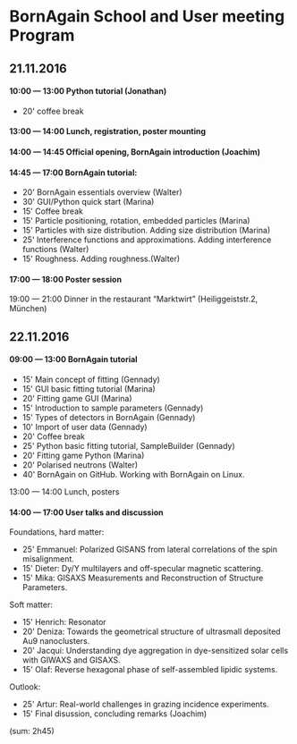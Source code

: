 # BornAgain School and User meeting Program

## 21.11.2016
#### 10:00 — 13:00 Python tutorial (Jonathan)

- 20' coffee break

#### 13:00 — 14:00 Lunch, registration, poster mounting

#### 14:00 — 14:45 Official opening, BornAgain introduction (Joachim)

#### 14:45 — 17:00 BornAgain tutorial:

- 20' BornAgain essentials overview (Walter)
- 30' GUI/Python quick start (Marina)
- 15' Coffee break
- 15' Particle positioning, rotation, embedded particles (Marina)
- 15' Particles with size distribution. Adding size distribution (Marina)
- 25' Interference functions and approximations. Adding interference functions (Walter)
- 15' Roughness. Adding roughness.(Walter)

#### 17:00 — 18:00 Poster session

19:00 — 21:00 Dinner in the restaurant “Marktwirt” (Heiliggeiststr.2, München)

## 22.11.2016
#### 09:00 — 13:00 BornAgain tutorial

- 15' Main concept of fitting (Gennady)
- 15' GUI basic fitting tutorial (Marina)
- 20' Fitting game GUI (Marina)
- 15' Introduction to sample parameters (Gennady)
- 15' Types of detectors in BornAgain (Gennady)
- 10' Import of user data (Gennady)
- 20' Coffee break
- 25' Python basic fitting tutorial, SampleBuilder (Gennady)
- 20' Fitting game Python (Marina)
- 20' Polarised neutrons (Walter)
- 40' BornAgain on GitHub. Working with BornAgain on Linux.

13:00 — 14:00 Lunch, posters

#### 14:00 — 17:00 User talks and discussion

Foundations, hard matter:

- 25' Emmanuel: Polarized GISANS from lateral correlations of the spin misalignment.
- 15' Dieter: Dy/Y multilayers and off-specular magnetic scattering.
- 15' Mika: GISAXS Measurements and Reconstruction of Structure Parameters.

Soft matter:
- 15' Henrich: Resonator
- 20' Deniza: Towards the geometrical structure of ultrasmall deposited Au9 nanoclusters.
- 20' Jacqui: Understanding dye aggregation in dye-sensitized solar cells with GIWAXS and GISAXS.
- 15' Olaf: Reverse hexagonal phase of self-assembled lipidic systems.

Outlook:

- 25' Artur: Real-world challenges in grazing incidence experiments.
- 15' Final disussion, concluding remarks (Joachim)

(sum: 2h45)

